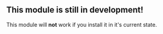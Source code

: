 ## This module is still in development!
This module will **not** work if you install it in it's current state.